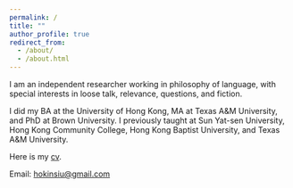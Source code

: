 ```yaml
---
permalink: /
title: ""
author_profile: true
redirect_from: 
  - /about/
  - /about.html
---
```


I am an independent researcher working in philosophy of language, with special interests in loose talk, relevance, questions, and fiction.

I did my BA at the University of Hong Kong, MA at Texas A&M University, and PhD at Brown University. I previously taught at Sun Yat-sen University, Hong Kong Community College, Hong Kong Baptist University, and Texas A&M University.

Here is my [cv](../assets/cv2025Sept.pdf).

Email: hokinsiu@gmail.com
